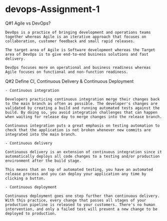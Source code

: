 # devops-Assignment-1

Q#1 Agile vs DevOps?

    DevOps is a practice of bringing development and operations teams together whereas Agile is an iterative approach that focuses on collaboration, customer feedback and small rapid releases.

    The target area of Agile is Software development whereas the Target area of DevOps is to give end-to-end business solutions and fast delivery.

    DevOps focuses more on operational and business readiness whereas Agile focuses on functional and non-function readiness.

Q#2 Define CI, Continuous Delivery & Continuous Deployment
    
    - Continuous integration

    Developers practicing continuous integration merge their changes back to the main branch as often as possible. The developer's changes are validated by creating a build and running automated tests against the build. By doing so, you avoid integration challenges that can happen when waiting for release day to merge changes into the release branch.

    Continuous integration puts a great emphasis on testing automation to check that the application is not broken whenever new commits are integrated into the main branch.

    - Continuous delivery

    Continuous delivery is an extension of continuous integration since it automatically deploys all code changes to a testing and/or production environment after the build stage. 

    This means that on top of automated testing, you have an automated release process and you can deploy your application any time by clicking a button.

    - Continuous deployment

    Continuous deployment goes one step further than continuous delivery. With this practice, every change that passes all stages of your production pipeline is released to your customers. There's no human intervention, and only a failed test will prevent a new change to be deployed to production.